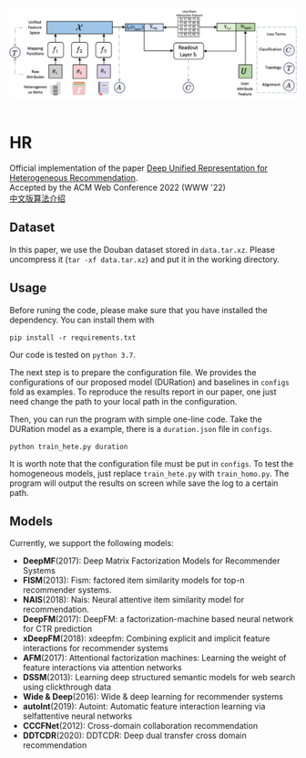 <p align="center">
  <img src="framework.png" width="800">
  <br />
  <br />
</p>   

# HR  

Official implementation of the paper [Deep Unified Representation for Heterogeneous Recommendation](https://arxiv.org/abs/2201.05861).   
Accepted by the ACM Web Conference 2022 (WWW '22)  
[中文版算法介绍](https://zhuanlan.zhihu.com/p/474148693)

## Dataset
In this paper, we use the Douban dataset stored in `data.tar.xz`. 
Please uncompress it (`tar -xf data.tar.xz`) and put it in the working directory.  

## Usage 


Before runing the code, please make sure that you have installed the dependency. You can install them with 
```
pip install -r requirements.txt 
``` 
Our code is tested on `python 3.7`.  

The next step is to prepare the configuration file. We provides the configurations of our proposed model (DURation) and baselines in `configs` fold as examples. To reproduce the results report in our paper, one just need change the path to your local path in the configuration.     

Then, you can run the program with simple one-line code. Take the DURation model as a example, there is a `duration.json` file in `configs`.  

```
python train_hete.py duration
```

It is worth note that the configuration file must be put in `configs`. To test the homogeneous models, just replace `train_hete.py` with `train_homo.py`. The program will output the results on screen while save the log to a certain path.  

## Models

Currently, we support the following models:

+ **DeepMF**(2017): Deep Matrix Factorization Models for Recommender Systems
+ **FISM**(2013): Fism: factored item similarity models for top-n recommender systems.
+ **NAIS**(2018): Nais: Neural attentive item similarity model for recommendation. 
+ **DeepFM**(2017): DeepFM: a factorization-machine based neural network for CTR prediction
+ **xDeepFM**(2018): xdeepfm: Combining explicit and implicit feature interactions for recommender systems
+ **AFM**(2017): Attentional factorization machines: Learning the weight of feature interactions via attention networks
+ **DSSM**(2013): Learning deep structured semantic models for web search using clickthrough data
+ **Wide & Deep**(2016): Wide & deep learning for recommender systems
+ **autoInt**(2019): Autoint: Automatic feature interaction learning via selfattentive neural networks
+ **CCCFNet**(2012): Cross-domain collaboration recommendation
+ **DDTCDR**(2020): DDTCDR: Deep dual transfer cross domain recommendation
